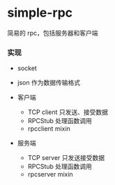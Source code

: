 # simple-rpc
简易的 rpc，包括服务器和客户端

### 实现
- socket
- json 作为数据传输格式

- 客户端
    - TCP client 只发送、接受数据
    - RPCStub 处理函数调用
    - rpcclient mixin 

- 服务端
    - TCP server 只发送接受数据
    - RPCStub 处理函数调用
    - rpcserver mixin